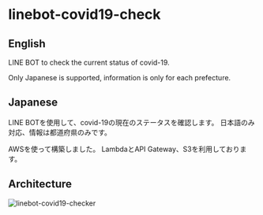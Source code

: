 # linebot-covid19-check

## English
LINE BOT to check the current status of covid-19.

Only Japanese is supported, information is only for each prefecture.

## Japanese
LINE BOTを使用して、covid-19の現在のステータスを確認します。 日本語のみ対応、情報は都道府県のみです。

AWSを使って構築しました。
LambdaとAPI Gateway、S3を利用しております。

## Architecture
![linebot-covid19-checker](https://user-images.githubusercontent.com/40231475/98465696-03964b80-220e-11eb-8077-caaa02da4de6.jpeg)
